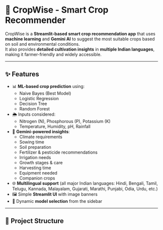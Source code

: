 # 🌱 CropWise - Smart Crop Recommender

CropWise is a **Streamlit-based smart crop recommendation app** that uses **machine learning** and **Gemini AI** to suggest the most suitable crops based on soil and environmental conditions.  
It also provides **detailed cultivation insights** in **multiple Indian languages**, making it farmer-friendly and widely accessible.

---

## ✨ Features

- 📊 **ML-based crop prediction** using:
  - Naive Bayes (Best Model)
  - Logistic Regression
  - Decision Tree
  - Random Forest
- 🌦️ Inputs considered:
  - Nitrogen (N), Phosphorous (P), Potassium (K)  
  - Temperature, Humidity, pH, Rainfall
- 🤖 **Gemini-powered insights**:
  - Climate requirements
  - Sowing time
  - Soil preparation
  - Fertilizer & pesticide recommendations
  - Irrigation needs
  - Growth stages & care
  - Harvesting time
  - Equipment needed
  - Companion crops
- 🌐 **Multilingual support** (all major Indian languages: Hindi, Bengali, Tamil, Telugu, Kannada, Malayalam, Gujarati, Marathi, Punjabi, Odia, Urdu, etc.)
- 🖼️ Simple **Streamlit UI** with image banners
- 🔄 Dynamic **model selection** from the sidebar

---

## 📂 Project Structure

